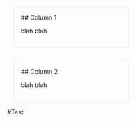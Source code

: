 <div style="float:left; width: 46%; border:solid 1px #ebebeb; margin:15px; padding:15px;" markdown="1">
## Column 1

blah blah
</div>

<div style="width: 46%; float:left; border:solid 1px #ebebeb; margin:15px; padding:15px;" markdown="1">
## Column 2

blah blah
</div>
<div style="clear:both;"></div>
#Test
